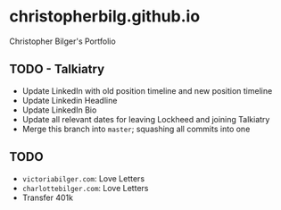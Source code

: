 # christopherbilg.github.io

Christopher Bilger's Portfolio

## TODO - Talkiatry

- Update LinkedIn with old position timeline and new position timeline
- Update Linkedin Headline
- Update LinkedIn Bio
- Update all relevant dates for leaving Lockheed and joining Talkiatry
- Merge this branch into `master`; squashing all commits into one

## TODO

- `victoriabilger.com`: Love Letters
- `charlottebilger.com`: Love Letters
- Transfer 401k